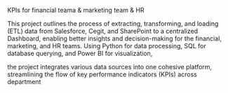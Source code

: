 KPIs for financial teama & marketing team & HR

This project outlines the process of extracting, transforming, and loading (ETL) data from Salesforce, Cegit, and SharePoint to a centralized Dashboard, enabling better insights and decision-making for the financial, marketing, and HR teams. Using Python for data processing, 
SQL for database querying, 
and Power BI for visualization,

the project integrates various data sources into one cohesive platform, streamlining the flow of key performance indicators (KPIs) across department

